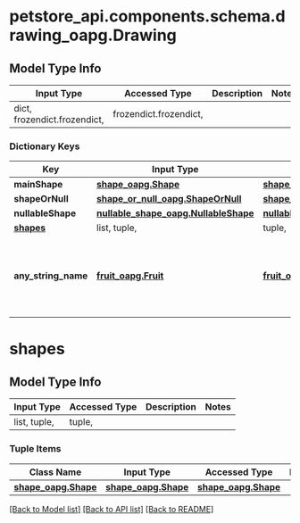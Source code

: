 # petstore_api.components.schema.drawing_oapg.Drawing

## Model Type Info
Input Type | Accessed Type | Description | Notes
------------ | ------------- | ------------- | -------------
dict, frozendict.frozendict,  | frozendict.frozendict,  |  | 

### Dictionary Keys
Key | Input Type | Accessed Type | Description | Notes
------------ | ------------- | ------------- | ------------- | -------------
**mainShape** | [**shape_oapg.Shape**](shape_oapg.Shape.md) | [**shape_oapg.Shape**](shape_oapg.Shape.md) |  | [optional] 
**shapeOrNull** | [**shape_or_null_oapg.ShapeOrNull**](shape_or_null_oapg.ShapeOrNull.md) | [**shape_or_null_oapg.ShapeOrNull**](shape_or_null_oapg.ShapeOrNull.md) |  | [optional] 
**nullableShape** | [**nullable_shape_oapg.NullableShape**](nullable_shape_oapg.NullableShape.md) | [**nullable_shape_oapg.NullableShape**](nullable_shape_oapg.NullableShape.md) |  | [optional] 
**[shapes](#shapes)** | list, tuple,  | tuple,  |  | [optional] 
**any_string_name** | [**fruit_oapg.Fruit**](fruit_oapg.Fruit.md) | [**fruit_oapg.Fruit**](fruit_oapg.Fruit.md) | any string name can be used but the value must be the correct type | [optional] 

# shapes

## Model Type Info
Input Type | Accessed Type | Description | Notes
------------ | ------------- | ------------- | -------------
list, tuple,  | tuple,  |  | 

### Tuple Items
Class Name | Input Type | Accessed Type | Description | Notes
------------- | ------------- | ------------- | ------------- | -------------
[**shape_oapg.Shape**](shape_oapg.Shape.md) | [**shape_oapg.Shape**](shape_oapg.Shape.md) | [**shape_oapg.Shape**](shape_oapg.Shape.md) |  | 

[[Back to Model list]](../../../README.md#documentation-for-models) [[Back to API list]](../../../README.md#documentation-for-api-endpoints) [[Back to README]](../../../README.md)


